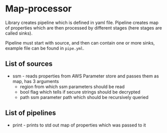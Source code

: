 # Map-processor

Library creates pipeline which is defined in yaml file. Pipeline creates map of properties which are then processed by different stages (here stages are called sinks).

Pipeline must start with source, and then can contain one or more sinks, example file can be found in `pipe.yml`.

## List of sources

- ssm - reads properties from AWS Parameter store and passes them as map, has 3 arguments
  - region from which ssm parameters should be read
  - bool flag which tells if secure strings should be decrypted
  - path ssm parameter path which should be recursively queried

## List of pipelines

- print - prints to std out map of properties which was passed to it